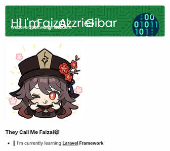 <!-- # Hi there! I'm Faizal Azzriel Gibar 👋 -->
![Faizal](Asset/github-header-image.png)

![Hutao](Asset/hutaoIcon.webp)


### They Call Me Faizal😄
- 🌱 I’m currently learning **[Laravel]() Framework**